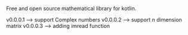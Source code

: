 Free and open source mathematical library for kotlin.

v0.0.0.1 --> support Complex numbers
v0.0.0.2 --> support n dimension matrix
v0.0.0.3 --> adding imread function
